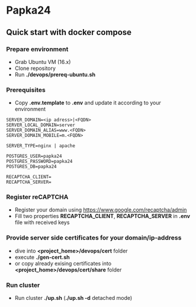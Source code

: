# Papka24
## Quick start with docker compose
### Prepare environment
* Grab Ubuntu VM (16.x)
* Clone repository
* Run **./devops/prereq-ubuntu.sh**
### Prerequisites
* Copy **.env.template** to **.env** and update it according to your environment
```
SERVER_DOMAIN=<ip adress>|<FQDN>
SERVER_LOCAL_DOMAIN=server
SERVER_DOMAIN_ALIAS=www.<FQDN>
SERVER_DOMAIN_MOBILE=m.<FQDN>

SERVER_TYPE=nginx | apache

POSTGRES_USER=papka24
POSTGRES_PASSWORD=papka24
POSTGRES_DB=papka24

RECAPTCHA_CLIENT=
RECAPTCHA_SERVER=
```
### Register reCAPTCHA
* Register your domain using https://www.google.com/recaptcha/admin
* Fill two properties **RECAPTCHA_CLIENT**, **RECAPTCHA_SERVER** in **.env** file with received keys 
### Provide server side certificates for your domain/ip-address
* dive into **<project_home>/devops/cert** folder
* execute **./gen-cert.sh**
* or copy already exising certificates into **<project_home>/devops/cert/share** folder
### Run cluster
* Run cluster **./up.sh** (**./up.sh -d** detached mode)
